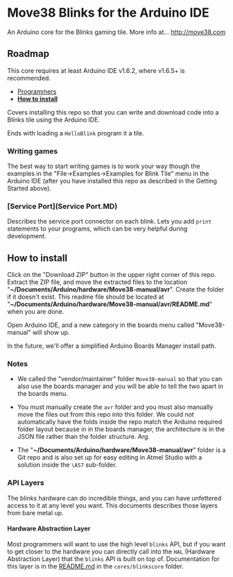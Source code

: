 # Move38 Blinks for the Arduino IDE
An Arduino core for the Blinks gaming tile. More info at...
http://move38.com

## Roadmap

This core requires at least Arduino IDE v1.6.2, where v1.6.5+ is recommended. <br/>
* [Programmers](#programmers)
* **[How to install](#how-to-install)**

Covers installing this repo so that you can write and download code into a Blinks tile using the Arduino IDE. 

Ends with loading a `HelloBlink` program it a tile.

### Writing games

The best way to start writing games is to work your way though the examples in the "File->Examples->Examples for Blink Tile" menu in the Arduino IDE (after you have installed this repo as described in the Getting Started above).  
  

### [Service Port](Service Port.MD)

Describes the service port connector on each blink. Lets you add `print` statements to your programs, which can be very helpful during development.  

## How to install

Click on the "Download ZIP" button in the upper right corner of this repo. Extract the ZIP file, and move the extracted files to the location "**~/Documents/Arduino/hardware/Move38-manual/avr**". Create the folder if it doesn't exist. This readme file should be located at "**~/Documents/Arduino/hardware/Move38-manual/avr/README.md**" when you are done.

Open Arduino IDE, and a new category in the boards menu called "Move38-manual" will show up.

In the future, we'll offer a simplified Arduino Boards Manager install path.

### Notes 

* We called the "vendor/maintainer" folder `Move38-manual` so that you can also use the boards manager and you will be able to tell the two apart in the boards menu.

* You must manually create the `avr` folder and you must also manually move the files out from this repo into this folder. We could not automatically have the folds inside the repo match the Arduino required folder layout because in in the boards manager, the architecture is in the JSON file rather than the folder structure. Arg. 

* The "**~/Documents/Arduino/hardware/Move38-manual/avr**" folder is a Git repo and is also set up for easy editing in Atmel Studio with a solution inside the `\AS7` sub-folder. 

### API Layers

The blinks hardware can do incredible things, and you can have unfettered access to it at any level you want. This documents describes those layers from bare metal up.  



#### Hardware Abstraction Layer

Most programmers will want to use the high level `blinks` API, but if you want to get closer to the hardware you can directly call into the `HAL` (Hardware Abstraction Layer) that the `blinks` API is built on top of. Documentation for this layer is in the [README.md](cores/blinkcore/README.md) in the `cores/blinkscore` folder.
